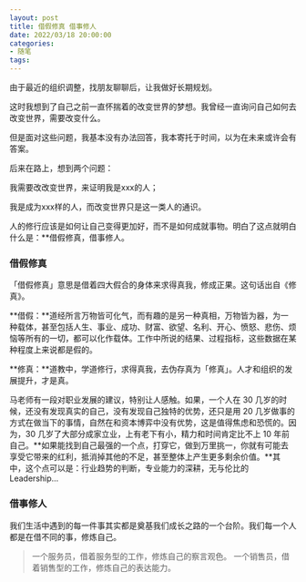 ```yaml
---
layout: post
title: 借假修真 借事修人
date: 2022/03/18 20:00:00
categories:
- 随笔
tags:
---
```


由于最近的组织调整，找朋友聊聊后，让我做好长期规划。

这时我想到了自己之前一直怀揣着的改变世界的梦想。我曾经一直询问自己如何去改变世界，需要改变什么。

但是面对这些问题，我基本没有办法回答，我本寄托于时间，以为在未来或许会有答案。



后来在路上，想到两个问题：

我需要改改变世界，来证明我是xxx的人；

我是成为xxx样的人，而改变世界只是这一类人的通识。



人的修行应该是如何让自己变得更加好，而不是如何成就事物。明白了这点就明白什么是：**借假修真，借事修人。



### 借假修真

「借假修真」意思是借着四大假合的身体来求得真我，修成正果。这句话出自《修真》。

**借假：**道经所言万物皆可化气，而有趣的是另一种真相，万物皆为器，为一种载体，甚至包括人生、事业、成功、财富、欲望、名利、开心、愤怒、悲伤、烦恼等所有的一切，都可以化作载体。工作中所说的结果、过程指标，这些数据在某种程度上来说都是假的。

**修真：**道教中，学道修行，求得真我，去伪存真为「修真」。人才和组织的发展提升，才是真。

马老师有一段对职业发展的建议，特别让人感触。如果，一个人在 30 几岁的时候，还没有发现真实的自己，没有发现自己独特的优势，还只是用 20 几岁做事的方式在做当下的事情，自然在和资本博弈中没有优势，这是值得焦虑和恐慌的。因为，30 几岁了大部分成家立业，上有老下有小，精力和时间肯定比不上 10 年前自己。**如果能找到自己最强的一个点，打穿它，做到万里挑一，你就有可能去享受它带来的红利，抵消掉其他的不足，甚至整体上产生更多剩余价值。**其中，这个点可以是：行业趋势的判断，专业能力的深耕，无与伦比的 Leadership... 



### 借事修人

我们生活中遇到的每一件事其实都是奠基我们成长之路的一个台阶。我们每一个人都是在借不同的事，修炼自己。

> 一个服务员，借着服务型的工作，修炼自己的察言观色。
> 一个销售员，借着销售型的工作，修炼自己的表达能力。